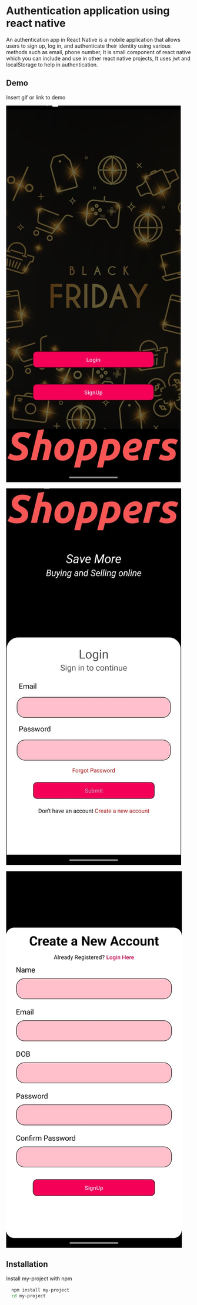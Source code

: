
# Authentication application using react native

An authentication app in React Native is a mobile application that allows users to sign up, log in, and authenticate their identity using various methods such as email, phone number,
It is small component of react native which you can include and use in other react native projects,
It uses jwt and localStorage to help in authentication.


## Demo

Insert gif or link to demo

![WelcomeScreen](https://raw.githubusercontent.com/urstrulypriyank/Authentication_reactNative_client/main/demo-images/WelcomeScreen.jpeg)

![Login](https://raw.githubusercontent.com/urstrulypriyank/Authentication_reactNative_client/main/demo-images/Login.jpeg)

![SignUp](https://raw.githubusercontent.com/urstrulypriyank/Authentication_reactNative_client/main/demo-images/SignUp.jpeg)
## Installation

Install my-project with npm

```bash
  npm install my-project
  cd my-project
```
    
